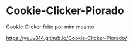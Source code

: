 # Cookie-Clicker-Piorado
Cookie Clicker feito por mim mesmo

https://yuuy314.github.io/Cookie-Clicker-Piorado/
